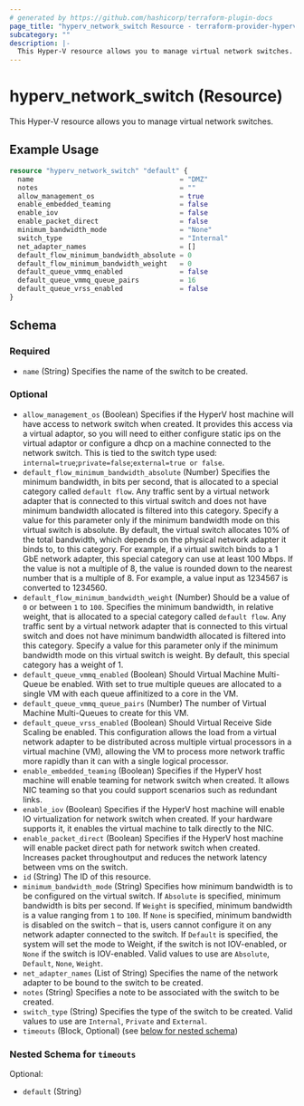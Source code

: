 ```yaml
---
# generated by https://github.com/hashicorp/terraform-plugin-docs
page_title: "hyperv_network_switch Resource - terraform-provider-hyperv"
subcategory: ""
description: |-
  This Hyper-V resource allows you to manage virtual network switches.
---
```


# hyperv_network_switch (Resource)

This Hyper-V resource allows you to manage virtual network switches.

## Example Usage

```terraform
resource "hyperv_network_switch" "default" {
  name                                    = "DMZ"
  notes                                   = ""
  allow_management_os                     = true
  enable_embedded_teaming                 = false
  enable_iov                              = false
  enable_packet_direct                    = false
  minimum_bandwidth_mode                  = "None"
  switch_type                             = "Internal"
  net_adapter_names                       = []
  default_flow_minimum_bandwidth_absolute = 0
  default_flow_minimum_bandwidth_weight   = 0
  default_queue_vmmq_enabled              = false
  default_queue_vmmq_queue_pairs          = 16
  default_queue_vrss_enabled              = false
}
```

<!-- schema generated by tfplugindocs -->
## Schema

### Required

- `name` (String) Specifies the name of the switch to be created.

### Optional

- `allow_management_os` (Boolean) Specifies if the HyperV host machine will have access to network switch when created. It provides this access via a virtual adaptor, so you will need to either configure static ips on the virtual adaptor or configure a dhcp on a machine connected to the network switch. This is tied to the switch type used: `internal=true`;`private=false`;`external=true or false`.
- `default_flow_minimum_bandwidth_absolute` (Number) Specifies the minimum bandwidth, in bits per second, that is allocated to a special category called `default flow`. Any traffic sent by a virtual network adapter that is connected to this virtual switch and does not have minimum bandwidth allocated is filtered into this category. Specify a value for this parameter only if the minimum bandwidth mode on this virtual switch is absolute. By default, the virtual switch allocates 10% of the total bandwidth, which depends on the physical network adapter it binds to, to this category. For example, if a virtual switch binds to a 1 GbE network adapter, this special category can use at least 100 Mbps. If the value is not a multiple of 8, the value is rounded down to the nearest number that is a multiple of 8. For example, a value input as 1234567 is converted to 1234560.
- `default_flow_minimum_bandwidth_weight` (Number) Should be a value of `0` or between `1` to `100`. Specifies the minimum bandwidth, in relative weight, that is allocated to a special category called `default flow`. Any traffic sent by a virtual network adapter that is connected to this virtual switch and does not have minimum bandwidth allocated is filtered into this category. Specify a value for this parameter only if the minimum bandwidth mode on this virtual switch is weight. By default, this special category has a weight of 1.
- `default_queue_vmmq_enabled` (Boolean) Should Virtual Machine Multi-Queue be enabled. With set to true multiple queues are allocated to a single VM with each queue affinitized to a core in the VM.
- `default_queue_vmmq_queue_pairs` (Number) The number of Virtual Machine Multi-Queues to create for this VM.
- `default_queue_vrss_enabled` (Boolean) Should Virtual Receive Side Scaling be enabled. This configuration allows the load from a virtual network adapter to be distributed across multiple virtual processors in a virtual machine (VM), allowing the VM to process more network traffic more rapidly than it can with a single logical processor.
- `enable_embedded_teaming` (Boolean) Specifies if the HyperV host machine will enable teaming for network switch when created. It allows NIC teaming so that you could support scenarios such as redundant links.
- `enable_iov` (Boolean) Specifies if the HyperV host machine will enable IO virtualization for network switch when created. If your hardware supports it, it enables the virtual machine to talk directly to the NIC.
- `enable_packet_direct` (Boolean) Specifies if the HyperV host machine will enable packet direct path for network switch when created. Increases packet throughoutput and reduces the network latency between vms on the switch.
- `id` (String) The ID of this resource.
- `minimum_bandwidth_mode` (String) Specifies how minimum bandwidth is to be configured on the virtual switch. If `Absolute` is specified, minimum bandwidth is bits per second. If `Weight` is specified, minimum bandwidth is a value ranging from `1` to `100`. If `None` is specified, minimum bandwidth is disabled on the switch – that is, users cannot configure it on any network adapter connected to the switch. If `Default` is specified, the system will set the mode to Weight, if the switch is not IOV-enabled, or `None` if the switch is IOV-enabled. Valid values to use are `Absolute`, `Default`, `None`, `Weight`.
- `net_adapter_names` (List of String) Specifies the name of the network adapter to be bound to the switch to be created.
- `notes` (String) Specifies a note to be associated with the switch to be created.
- `switch_type` (String) Specifies the type of the switch to be created. Valid values to use are `Internal`, `Private` and `External`.
- `timeouts` (Block, Optional) (see [below for nested schema](#nestedblock--timeouts))

<a id="nestedblock--timeouts"></a>
### Nested Schema for `timeouts`

Optional:

- `default` (String)


